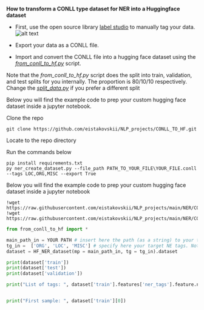 **How to transform a CONLL type dataset for NER into a Huggingface dataset**

* First, use the open source library [label studio](https://labelstud.io/) to manually tag your data.
![alt text](https://github.com/eistakovskii/NLP_projects/blob/main/NER/CONLL_TO_HF/label_studio_ex.png)

* Export your data as a CONLL file.

* Import and convert the CONLL file into a hugging face dataset using the [*from_conll_to_hf.py*](https://github.com/eistakovskii/NLP_projects/blob/main/NER/CONLL_TO_HF/from_conll_to_hf.py) script.

Note that the *from_conll_to_hf.py* script does the split into train, validation, and test splits for you internally. The proportion is 80/10/10 respectively.
Change the [*split_data.py*](https://github.com/eistakovskii/NLP_projects/blob/main/NER/CONLL_TO_HF/split_data.py) if you prefer a different split

Below you will find the example code to prep your custom hugging face dataset inside a jupyter notebook.

  Clone the repo
  ``` shell
  git clone https://github.com/eistakovskii/NLP_projects/CONLL_TO_HF.git
  ```
  Locate to the repo directory
  
  Run the commands below
  ``` shell
  pip install requirements.txt
  py ner_create_dataset.py --file_path PATH_TO_YOUR_FILE\YOUR_FILE.conll --tags LOC,ORG,MISC --export True

  ```
Below you will find the example code to prep your custom hugging face dataset inside a jupyter notebook

  ```
  !wget https://raw.githubusercontent.com/eistakovskii/NLP_projects/main/NER/CONLL_TO_HF/from_conll_to_hf.py
  !wget https://raw.githubusercontent.com/eistakovskii/NLP_projects/main/NER/CONLL_TO_HF/split_data.py
  ```

  ```python
  from from_conll_to_hf import *

  main_path_in = YOUR PATH # insert here the path (as a string) to your txt file
  tg_in =  ['ORG', 'LOC', 'MISC'] # specify here your target NE tags. Note that they will be converted into the BIO format and the tag 'O' will be added by default
  dataset = HF_NER_dataset(mp = main_path_in, tg = tg_in).dataset

  print(dataset['train'])
  print(dataset['test'])
  print(dataset['validation'])

  print("List of tags: ", dataset['train'].features['ner_tags'].feature.names)


  print("First sample: ", dataset['train'][0])

  ```


